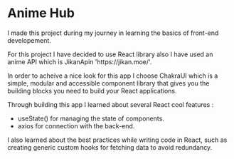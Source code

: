 # Anime Hub

<p>I made this project during my journey in learning the basics of front-end developement.</p>
<p>For this project I have decided to use React library also I have used an anime API which is JikanApin <a>'https://jikan.moe/'</a>.</p>
<p>In order to acheive a nice look for this app I choose ChakraUI which is a simple, modular and accessible component library that gives you the building blocks you need to build your React applications.</p>
<p>Through building this app I learned about several React cool features :</p>
<ul>
  <li>useState() for managing the state of components.</li>
  <li>axios for connection with the back-end.</li>
</ul>
<p>I also learned about the best practices while writing code in React, such as creating generic custom hooks for fetching data to avoid redundancy.</p>
